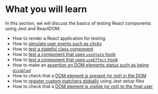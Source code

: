 # What you will learn

In this section, we will discuss the basics of testing React components using Jest and ReactDOM:

- How to render a React application for testing
- How to [simulate user events such as _clicks_](react-dom-test-utils.md#interacting-with-the-button)
- How to [test a stateful class component](react-dom-test-utils.md#testing-a-stateful-component)
- How to [test a component that uses `useState` hook](hooks-and-act.md)
- How to [test a component that uses `useEffect` hook](hooks-and-act.md#act)
- How to make an [assertion on DOM elements status such as being `disabled`](hooks-and-act.md#act)
- How to check that a [DOM element is present (or not) in the DOM](jest-dom.md#tobeinthedocument)
- How to [register custom matchers globally](jest-dom.md#setup) using Jest setup files
- How to check that a [DOM element is visible (or not) to the final user](jest-dom.md#tobevisible)
